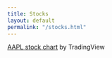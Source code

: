```yaml
---
title: Stocks
layout: default
permalink: "/stocks.html"
---
```

<html>
  <body>
<!-- TradingView Widget BEGIN -->
<div class="tradingview-widget-container">
  <div id="tradingview_0302a"></div>
  <div class="tradingview-widget-copyright"><a href="https://www.tradingview.com/symbols/NASDAQ-AAPL/" rel="noopener" target="_blank"><span class="blue-text">AAPL stock chart</span></a> by TradingView</div>
  <script type="text/javascript" src="https://s3.tradingview.com/tv.js"></script>
  <script type="text/javascript">
  new TradingView.widget(
  {
  "autosize": true,
  "symbol": "NASDAQ:AAPL",
  "interval": "D",
  "timezone": "Etc/UTC",
  "theme": "light",
  "style": "1",
  "locale": "en",
  "toolbar_bg": "#f1f3f6",
  "enable_publishing": false,
  "withdateranges": true,
  "allow_symbol_change": true,
  "details": true,
  "container_id": "tradingview_0302a"
}
  );
  </script>
</div>
<!-- TradingView Widget END -->
  </body>
</html>
